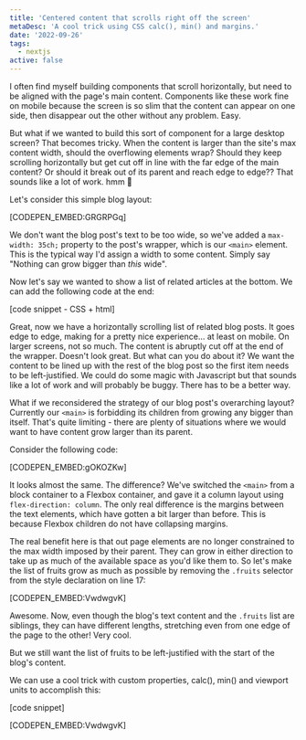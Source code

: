 ```yaml
---
title: 'Centered content that scrolls right off the screen'
metaDesc: 'A cool trick using CSS calc(), min() and margins.'
date: '2022-09-26'
tags:
  - nextjs
active: false
---
```


I often find myself building components that scroll horizontally, but need to be aligned with the page's main content. Components like these work fine on mobile because the screen is so slim that the content can appear on one side, then disappear out the other without any problem. Easy.

But what if we wanted to build this sort of component for a large desktop screen? That becomes tricky. When the content is larger than the site's max content width, should the overflowing elements wrap? Should they keep scrolling horizontally but get cut off in line with the far edge of the main content? Or should it break out of its parent and reach edge to edge?? That sounds like a lot of work. hmm 🤔

Let's consider this simple blog layout:

[comment]: <> (Simple blog codepen)
[CODEPEN_EMBED:GRGRPGq]

We don't want the blog post's text to be too wide, so we've added a `max-width: 35ch;` property to the post's wrapper, which is our `<main>` element. This is the typical way I'd assign a width to some content. Simply say "Nothing can grow bigger than *this* wide".

Now let's say we wanted to show a list of related articles at the bottom. We can add the following code at the end:

[code snippet - CSS + html]

Great, now we have a horizontally scrolling list of related blog posts. It goes edge to edge, making for a pretty nice experience... at least on mobile. On larger screens, not so much. The content is abruptly cut off at the end of the wrapper. Doesn't look great. But what can you do about it? We want the content to be lined up with the rest of the blog post so the first item needs to be left-justified. We could do some magic with Javascript but that sounds like a lot of work and will probably be buggy. There has to be a better way.

What if we reconsidered the strategy of our blog post's overarching layout? Currently our `<main>` is forbidding its children from growing any bigger than itself. That's quite limiting - there are plenty of situations where we would want to have content grow larger than its parent.

Consider the following code:

[CODEPEN_EMBED:gOKOZKw]

It looks almost the same. The difference? We've switched the `<main>` from a block container to a Flexbox container, and gave it a column layout using `flex-direction: column`. The only real difference is the margins between the text elements, which have gotten a bit larger than before. This is because Flexbox children do not have collapsing margins.

The real benefit here is that out page elements are no longer constrained to the max width imposed by their parent. They can grow in either direction to take up as much of the available space as you'd like them to. So let's make the list of fruits grow as much as possible by removing the `.fruits` selector from the style declaration on line 17:

[CODEPEN_EMBED:VwdwgvK]

Awesome. Now, even though the blog's text content and the `.fruits` list are siblings, they can have different lengths, stretching even from one edge of the page to the other! Very cool.

But we still want the list of fruits to be left-justified with the start of the blog's content.

We can use a cool trick with custom properties, calc(), min() and viewport units to accomplish this:

[code snippet]

[CODEPEN_EMBED:VwdwgvK]